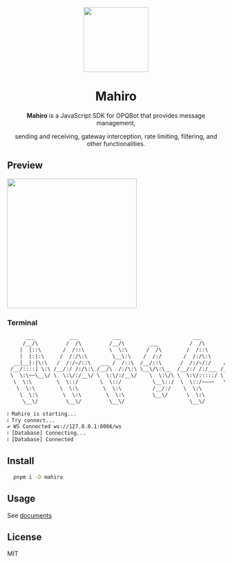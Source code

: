 <div align="center">


<img src = 'https://cdn.jsdelivr.net/gh/fz6m/Private-picgo@moe-2021/img/20230415212622.png' width='150px' />

# Mahiro

**Mahiro** is a JavaScript SDK for OPQBot that provides message management, 

sending and receiving, gateway interception, rate limiting, filtering, and other functionalities.

</div>

## Preview

<img src="https://cdn.jsdelivr.net/gh/fz6m/Private-picgo@moe-2021/img/20230415213545.webp" height="300px" />

### Terminal

```txt
      ___           ___           ___                       ___           ___
     /__/\         /  /\         /__/\        ___          /  /\         /  /\
    |  |::\       /  /::\        \  \:\      /  /\        /  /::\       /  /::\
    |  |:|:\     /  /:/\:\        \__\:\    /  /:/       /  /:/\:\     /  /:/\:\
  __|__|:|\:\   /  /:/~/::\   ___ /  /::\  /__/::\      /  /:/~/:/    /  /:/  \:\
 /__/::::| \:\ /__/:/ /:/\:\ /__/\  /:/\:\ \__\/\:\__  /__/:/ /:/___ /__/:/ \__\:\
 \  \:\~~\__\/ \  \:\/:/__\/ \  \:\/:/__\/    \  \:\/\ \  \:\/:::::/ \  \:\ /  /:/
  \  \:\        \  \::/       \  \::/          \__\::/  \  \::/~~~~   \  \:\  /:/
   \  \:\        \  \:\        \  \:\          /__/:/    \  \:\        \  \:\/:/
    \  \:\        \  \:\        \  \:\         \__\/      \  \:\        \  \::/
     \__\/         \__\/         \__\/                     \__\/         \__\/

ℹ Mahiro is starting...
ℹ Try connect...
✔ WS Connected ws://127.0.0.1:8086/ws
ℹ [Database] Connecting...
ℹ [Database] Connected
```

## Install

```bash
  pnpm i -D mahiro
```

## Usage

See [documents](https://mahiro.opqbot.com/)

## License

MIT
